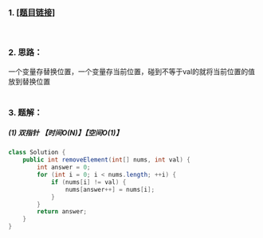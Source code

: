 ### 1. [[题目链接]](https://leetcode-cn.com/problems/remove-element/)
<br>

### 2. 思路：<br>
一个变量存替换位置，一个变量存当前位置，碰到不等于val的就将当前位置的值放到替换位置<br>
<br>

### 3. 题解：<br>
##### (1) 双指针 【时间O(N)】【空间O(1)】<br>
```java
class Solution {
    public int removeElement(int[] nums, int val) {
        int answer = 0;
        for (int i = 0; i < nums.length; ++i) {
            if (nums[i] != val) {
                nums[answer++] = nums[i];
            }
        }
        return answer;
    }
}
```
